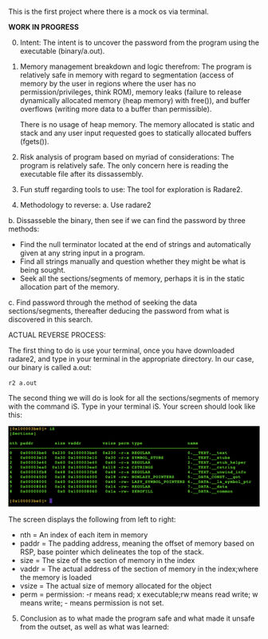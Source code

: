 This is the first project where there is a mock os via terminal.


**********WORK IN PROGRESS**********

0. Intent:
    The intent is to uncover the password from the program using the executable (binary/a.out).

1. Memory management breakdown and logic therefrom:
    The program is relatively safe in memory with regard to segmentation (access of memory by the user in regions where the user has no permission/privileges, think ROM), memory leaks (failure to release dynamically allocated memory (heap memory) with free()), and buffer overflows (writing more data to a buffer than permissible). 
    
    There is no usage of heap memory. The memory allocated is static and stack and any user input requested goes to statically allocated buffers (fgets()).

2. Risk analysis of program based on myriad of considerations:
    The program is relatively safe. The only concern here is reading the executable file after its dissassembly.

3. Fun stuff regarding tools to use:
    The tool for exploration is Radare2.

4. Methodology to reverse:
a. Use radare2

b. Dissasseble the binary, then see if we can find the password by three methods:
- Find the null terminator located at the end of strings and automatically given at any string input in a program.
- Find all strings manually and question whether they might be what is being sought.
- Seek all the sections/segments of memory, perhaps it is in the static allocation part of the memory.

c. Find password through the method of seeking the data sections/segments, thereafter deducing the password from what is discovered in this search.

ACTUAL REVERSE PROCESS:

The first thing to do is use your terminal, once you have downloaded radare2, and type in your terminal in the appropriate directory. In our case, our binary is called a.out:

    r2 a.out

The second thing we will do is look for all the sections/segments of memory with the command iS. Type in your terminal iS. Your screen should look like this:

![alt text](image.png)


The screen displays the following from left to right:
- nth = An index of each item in memory
- paddr = The padding address, meaning the offset of memory based on RSP, base pointer which delineates the top of the stack.
- size = The size of the section of memory in the index
-  vaddr = The actual address of the section of memory in the index;where the memory is loaded
- vsize = The actual size of memory allocated for the object
- perm = permission: -r means read; x executable;rw means read write; w means write; - means permission is not set.



5. Conclusion as to what made the program safe and what made it unsafe from the outset, as well as what was learned:

